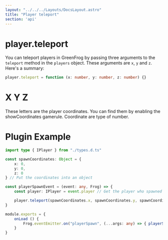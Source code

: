 ```yaml
---
layout: "../../../Layouts/DocsLayout.astro"
title: "Player teleport"
section: 'api'
---
```


# player.teleport

You can teleport players in GreenFrog by passing three arguments to the `teleport` method in the `players` object. These arguments are `x`, `y` and `z`. Here's a summary:

```ts
player.teleport = function (x: number, y: number, z: number) {}
```

# X Y Z

These letters are the player coordinates. You can find them by enabling the showCoordinates gamerule. Coordinate are type of number.

# Plugin Example

```ts
import type { IPlayer } from "./types.d.ts"

const spawnCoordinates: Object = {
    x: 0,
    y: 0,
    z: 0
} // Put the coordinates into an object

const playerSpawnEvent = (event: any, Frog) => {
    const player: IPlayer = event.player // Get the player who spawned

    player.teleport(spawnCoordinates.x, spawnCoordinates.y, spawnCoordinates.z) // Teleport player
}

module.exports = {
    onLoad () {
        Frog.eventEmitter.on("playerSpawn", (...args: any) => { playerSpawnEvent(...args, Frog) }) // Detect when player spawns and pass the arguments.
    }
}
```